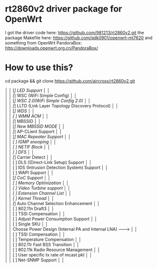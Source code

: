 rt2860v2 driver package for OpenWrt
========

I got the driver code here: https://github.com/981213/rt2860v2.git
the package Makefile here: https://github.com/qdk0901/openwrt-mt7620
and something from OpenWrt PandoraBox: http://downloads.openwrt.org.cn/PandoraBox/

How to use this?
========
cd package && git clone https://github.com/aircross/rt2860v2.git

  │ │    [*]     LED Support                                              │ │  
  │ │    [*]     WSC (WiFi Simple Config)                                 │ │  
  │ │    [*]       WSC 2.0(WiFi Simple Config 2.0)                        │ │  
  │ │    [*]     LLTD (Link Layer Topology Discovery Protocol)            │ │  
  │ │    [*]     WDS                                                      │ │  
  │ │    [ ]     WMM ACM                                                  │ │  
  │ │    [*]     MBSSID                                                   │ │  
  │ │    [*]       New MBSSID MODE                                        │ │  
  │ │    [*]     AP-CLient Support                                        │ │  
  │ │    [*]       MAC Repeater Support                                   │ │  
  │ │    [ ]     IGMP snooping                                            │ │  
  │ │    [ ]     NETIF Block                                              │ │  
  │ │    [ ]     DFS                                                      │ │  
  │ │    [*]     Carrier Detect                                           │ │  
  │ │    [ ]     DLS ((Direct-Link Setup) Support                         │ │  
  │ │    [ ]     IDS (Intrusion Detection System) Support                 │ │  
  │ │    [ ]     WAPI Support                                             │ │  
  │ │    [*]     CoC Support                                              │ │  
  │ │    [ ]     Memory Optimization                                      │ │  
  │ │    [ ]     Video Turbine support                                    │ │  
  │ │    [ ]     Extension Channel List                                   │ │  
  │ │    [ ]     Kernel Thread                                            │ │  
  │ │    [*]     Auto Channel Selection Enhancement                       │ │  
  │ │    [ ]     802.11n Draft3                                           │ │  
  │ │    [ ]     TSSI Compensation                                        │ │  
  │ │    [ ]     Adjust Power Consumption Support                         │ │  
  │ │    [ ]     Single SKU                                               │ │  
  │ │          Choose Power Design (Internal PA and Internal LNA)  --->   │ │  
  │ │    [ ]   TSSI Compensation                                          │ │  
  │ │    [ ]   Temperature Compensation                                   │ │  
  │ │    [ ]   802.11r Fast BSS Transition                                │ │  
  │ │    [ ]   802.11k Radio Resource Management                          │ │  
  │ │    [ ]   User specific tx rate of mcast pkt                         │ │  
  │ │    [ ]   Net-SNMP Support                                           │ │  
